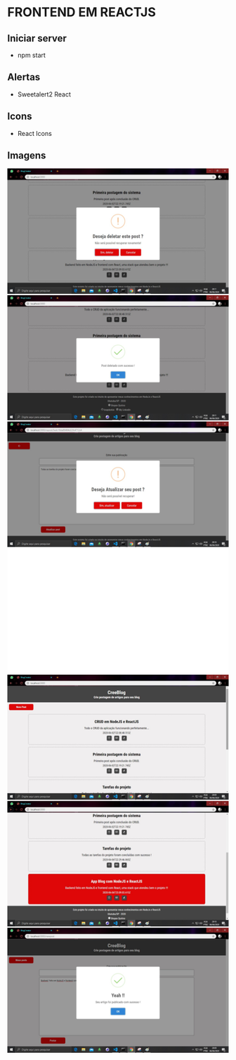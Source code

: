 # FRONTEND EM REACTJS

## Iniciar server
- npm start

## Alertas
- Sweetalert2 React

## Icons
- React Icons

## Imagens

![](https://github.com/braydevkin/creeblog-postsgerencer-frontend/blob/master/images/delete1.jpg)
![](https://github.com/braydevkin/creeblog-postsgerencer-frontend/blob/master/images/delete2.jpg)
![](https://github.com/braydevkin/creeblog-postsgerencer-frontend/blob/master/images/update1.jpg)
![](https://github.com/braydevkin/creeblog-postsgerencer-frontend/blob/master/images/update2.jpg)
![](https://github.com/braydevkin/creeblog-postsgerencer-frontend/blob/master/images/timeline1.jpg)
![](https://github.com/braydevkin/creeblog-postsgerencer-frontend/blob/master/images/timeline2.jpg)
![](https://github.com/braydevkin/creeblog-postsgerencer-frontend/blob/master/images/new-post2.jpg)
